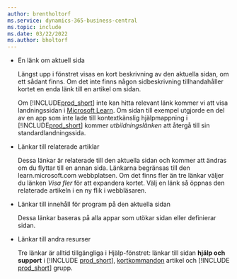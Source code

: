 ```yaml
---
author: brentholtorf
ms.service: dynamics-365-business-central
ms.topic: include
ms.date: 03/22/2022
ms.author: bholtorf
---
```

- En länk om aktuell sida

  Längst upp i fönstret visas en kort beskrivning av den aktuella sidan, om ett sådant finns. Om det inte finns någon sidbeskrivning tillhandahåller kortet en enda länk till en artikel om sidan.  

  Om [!INCLUDE[prod_short](prod_short.md)] inte kan hitta relevant länk kommer vi att visa landningssidan i [Microsoft Learn](/dynamics365/business-central). Om sidan till exempel utgjorde en del av en app som inte lade till kontextkänslig hjälpmappning i [!INCLUDE[prod_short](prod_short.md)] kommer *utbildningslänken* att återgå till sin standardlandningssida.  

- Länkar till relaterade artiklar

  Dessa länkar är relaterade till den aktuella sidan och kommer att ändras om du flyttar till en annan sida. Länkarna begränsas till den learn.microsoft.com webbplatsen. Om det finns fler än tre länkar väljer du länken *Visa fler* för att expandera kortet. Välj en länk så öppnas den relaterade artikeln i en ny flik i webbläsaren.  
- Länkar till innehåll för program på den aktuella sidan  

  Dessa länkar baseras på alla appar som utökar sidan eller definierar sidan.  
- Länkar till andra resurser

  Tre länkar är alltid tillgängliga i Hjälp-fönstret: länkar till sidan **hjälp och support** i [!INCLUDE [prod_short](prod_short.md)], [kortkommandon](../keyboard-shortcuts.md) artikel och [!INCLUDE [prod_short](prod_short.md)] grupp.  
